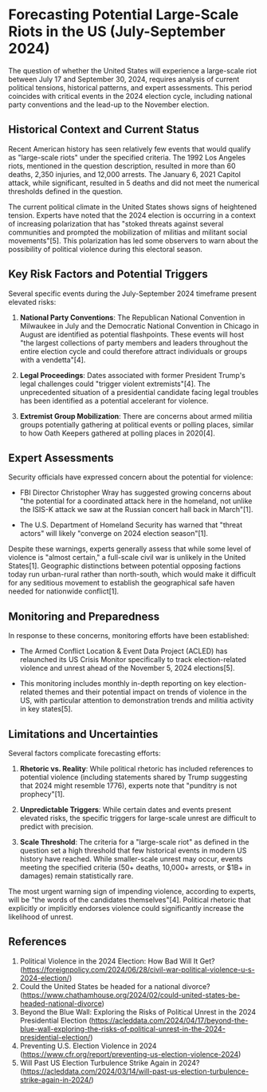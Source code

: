 # Forecasting Potential Large-Scale Riots in the US (July-September 2024)

The question of whether the United States will experience a large-scale riot between July 17 and September 30, 2024, requires analysis of current political tensions, historical patterns, and expert assessments. This period coincides with critical events in the 2024 election cycle, including national party conventions and the lead-up to the November election.

## Historical Context and Current Status

Recent American history has seen relatively few events that would qualify as "large-scale riots" under the specified criteria. The 1992 Los Angeles riots, mentioned in the question description, resulted in more than 60 deaths, 2,350 injuries, and 12,000 arrests. The January 6, 2021 Capitol attack, while significant, resulted in 5 deaths and did not meet the numerical thresholds defined in the question.

The current political climate in the United States shows signs of heightened tension. Experts have noted that the 2024 election is occurring in a context of increasing polarization that has "stoked threats against several communities and prompted the mobilization of militias and militant social movements"[5]. This polarization has led some observers to warn about the possibility of political violence during this electoral season.

## Key Risk Factors and Potential Triggers

Several specific events during the July-September 2024 timeframe present elevated risks:

1. **National Party Conventions**: The Republican National Convention in Milwaukee in July and the Democratic National Convention in Chicago in August are identified as potential flashpoints. These events will host "the largest collections of party members and leaders throughout the entire election cycle and could therefore attract individuals or groups with a vendetta"[4].

2. **Legal Proceedings**: Dates associated with former President Trump's legal challenges could "trigger violent extremists"[4]. The unprecedented situation of a presidential candidate facing legal troubles has been identified as a potential accelerant for violence.

3. **Extremist Group Mobilization**: There are concerns about armed militia groups potentially gathering at political events or polling places, similar to how Oath Keepers gathered at polling places in 2020[4].

## Expert Assessments

Security officials have expressed concern about the potential for violence:

- FBI Director Christopher Wray has suggested growing concerns about "the potential for a coordinated attack here in the homeland, not unlike the ISIS-K attack we saw at the Russian concert hall back in March"[1].

- The U.S. Department of Homeland Security has warned that "threat actors" will likely "converge on 2024 election season"[1].

Despite these warnings, experts generally assess that while some level of violence is "almost certain," a full-scale civil war is unlikely in the United States[1]. Geographic distinctions between potential opposing factions today run urban-rural rather than north-south, which would make it difficult for any seditious movement to establish the geographical safe haven needed for nationwide conflict[1].

## Monitoring and Preparedness

In response to these concerns, monitoring efforts have been established:

- The Armed Conflict Location & Event Data Project (ACLED) has relaunched its US Crisis Monitor specifically to track election-related violence and unrest ahead of the November 5, 2024 elections[5].

- This monitoring includes monthly in-depth reporting on key election-related themes and their potential impact on trends of violence in the US, with particular attention to demonstration trends and militia activity in key states[5].

## Limitations and Uncertainties

Several factors complicate forecasting efforts:

1. **Rhetoric vs. Reality**: While political rhetoric has included references to potential violence (including statements shared by Trump suggesting that 2024 might resemble 1776), experts note that "punditry is not prophecy"[1].

2. **Unpredictable Triggers**: While certain dates and events present elevated risks, the specific triggers for large-scale unrest are difficult to predict with precision.

3. **Scale Threshold**: The criteria for a "large-scale riot" as defined in the question set a high threshold that few historical events in modern US history have reached. While smaller-scale unrest may occur, events meeting the specified criteria (50+ deaths, 10,000+ arrests, or $1B+ in damages) remain statistically rare.

The most urgent warning sign of impending violence, according to experts, will be "the words of the candidates themselves"[4]. Political rhetoric that explicitly or implicitly endorses violence could significantly increase the likelihood of unrest.

## References

1. Political Violence in the 2024 Election: How Bad Will It Get? (https://foreignpolicy.com/2024/06/28/civil-war-political-violence-u-s-2024-election/)
2. Could the United States be headed for a national divorce? (https://www.chathamhouse.org/2024/02/could-united-states-be-headed-national-divorce)
3. Beyond the Blue Wall: Exploring the Risks of Political Unrest in the 2024 Presidential Election (https://acleddata.com/2024/04/17/beyond-the-blue-wall-exploring-the-risks-of-political-unrest-in-the-2024-presidential-election/)
4. Preventing U.S. Election Violence in 2024 (https://www.cfr.org/report/preventing-us-election-violence-2024)
5. Will Past US Election Turbulence Strike Again in 2024? (https://acleddata.com/2024/03/14/will-past-us-election-turbulence-strike-again-in-2024/)